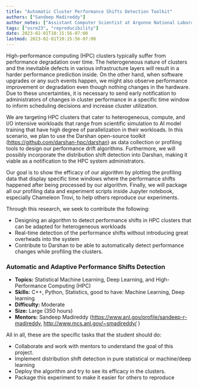 ```yaml
---
title: "Automatic Cluster Performance Shifts Detection Toolkit"
authors: ["Sandeep Madireddy"]
author_notes: ["Assistant Computer Scientist at Argonne National Laboratory"]
tags: ["osre23", "reproducibility"]
date: 2023-02-01T10:15:56-07:00
lastmod: 2023-02-01T10:15:56-07:00
---
```


High-performance computing (HPC) clusters typically suffer from performance degradation over time. The heterogeneous nature of clusters and the inevitable defects in various infrastructure layers will result in a harder performance prediction inside. On the other hand, when software upgrades or any such events happen, we might also observe performance improvement or degradation even though nothing changes in the hardware. Due to these uncertainties, it is necessary to send early notification to administrators of changes in cluster performance in a specific time window to inform scheduling decisions and increase cluster utilization.

We are targeting HPC clusters that cater to heterogeneous, compute, and I/O intensive workloads that range from scientific simulation to AI model training that have high degree of parallelization in their workloads. In this scenario, we plan to use the Darshan open-source toolkit (https://github.com/darshan-hpc/darshan) as data collection or profiling tools to design our performance drift algorithms. Furthermore, we will possibly incorporate the distribution shift detection into Darshan, making it viable as a notification to the HPC system administrators.

Our goal is to show the efficacy of our algorithm by plotting the profiling data that display specific time windows where the performance shifts happened after being processed by our algorithm. Finally, we will package all our profiling data and experiment scripts inside Jupyter notebook, especially Chameleon Trovi, to help others reproduce our experiments.

Through this research, we seek to contribute the following:

- Designing an algorithm to detect performance shifts in HPC clusters that can be adapted for heterogeneous workloads
- Real-time detection of the performance shifts without introducing great overheads into the system
- Contribute to Darshan to be able to automatically detect performance changes while profiling the clusters.

### Automatic and Adaptive Performance Shifts Detection

- **Topics:** Statistical Machine Learning, Deep Learning, and High-Performance Computing (HPC)
- **Skills:** C++, Python, Statistics, good to have: Machine Learning, Deep learning
- **Difficulty:** Moderate
- **Size:** Large (350 hours)
- **Mentors:** Sandeep Madireddy (https://www.anl.gov/profile/sandeep-r-madireddy, http://www.mcs.anl.gov/~smadireddy/ )

All in all, these are the specific tasks that the student should do:

- Collaborate and work with mentors to understand the goal of this project.
- Implement distribution shift detection in pure statistical or machine/deep learning
- Deploy the algorithm and try to see its efficacy in the clusters.
- Package this experiment to make it easier for others to reproduce
